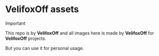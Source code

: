 # VelifoxOff assets
> [!IMPORTANT]
> This repo is by **VelifoxOff** and all images here is made by **VelifoxOff** for **VelifoxOff** projects.
> 
> But you can use it for personal usage.
